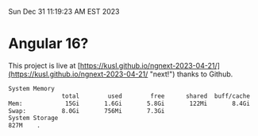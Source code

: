 Sun Dec 31 11:19:23 AM EST 2023

# Angular 16?


This project is live at [https://kusl.github.io/ngnext-2023-04-21/](https://kusl.github.io/ngnext-2023-04-21/ "next!") thanks to Github.

```bash
System Memory
               total        used        free      shared  buff/cache   available
Mem:            15Gi       1.6Gi       5.8Gi       122Mi       8.4Gi        13Gi
Swap:          8.0Gi       756Mi       7.3Gi
System Storage
827M	.
```
